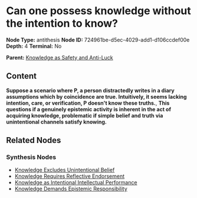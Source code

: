 # Can one possess knowledge without the intention to know?

**Node Type:** antithesis
**Node ID:** 724961be-d5ec-4029-add1-d106ccdef00e
**Depth:** 4
**Terminal:** No

**Parent:** [Knowledge as Safety and Anti-Luck](knowledge-as-safety-and-anti-luck-synthesis-039386fd-1da0-4688-9983-701278198f70.md)

## Content

**Suppose a scenario where P, a person distractedly writes in a diary assumptions which by coincidence are true. Intuitively, it seems lacking intention, care, or verification, P doesn't know these truths.**, **This questions if a genuinely epistemic activity is inherent in the act of acquiring knowledge, problematic if simple belief and truth via unintentional channels satisfy knowing.**

## Related Nodes

### Synthesis Nodes

- [Knowledge Excludes Unintentional Belief](knowledge-excludes-unintentional-belief-synthesis-944fa8dc-6fe4-48e8-ab0f-7aae3c4016e0.md)
- [Knowledge Requires Reflective Endorsement](knowledge-requires-reflective-endorsement-synthesis-34ef53e9-5d67-4ff3-8829-f101ab5a3366.md)
- [Knowledge as Intentional Intellectual Performance](knowledge-as-intentional-intellectual-performance-synthesis-c0aa9f51-fe09-4ec7-9143-3b2cded645ef.md)
- [Knowledge Demands Epistemic Responsibility](knowledge-demands-epistemic-responsibility-synthesis-54c3f8af-6062-4cd3-97a7-565ed2607558.md)
